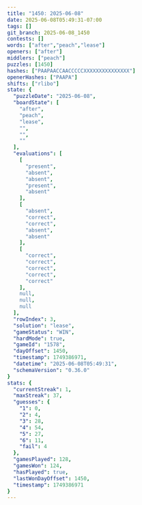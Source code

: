 ```yaml
---
title: "1450: 2025-06-08"
date: 2025-06-08T05:49:31-07:00
tags: []
git_branch: 2025-06-08_1450
contests: []
words: ["after","peach","lease"]
openers: ["after"]
middlers: ["peach"]
puzzles: [1450]
hashes: ["PAAPAACCAACCCCCXXXXXXXXXXXXXXX"]
openerHashes: ["PAAPA"]
shifts: ["rlibo"]
state: {
  "puzzleDate": "2025-06-08",
  "boardState": [
    "after",
    "peach",
    "lease",
    "",
    "",
    ""
  ],
  "evaluations": [
    [
      "present",
      "absent",
      "absent",
      "present",
      "absent"
    ],
    [
      "absent",
      "correct",
      "correct",
      "absent",
      "absent"
    ],
    [
      "correct",
      "correct",
      "correct",
      "correct",
      "correct"
    ],
    null,
    null,
    null
  ],
  "rowIndex": 3,
  "solution": "lease",
  "gameStatus": "WIN",
  "hardMode": true,
  "gameId": "1578",
  "dayOffset": 1450,
  "timestamp": 1749386971,
  "datetime": "2025-06-08T05:49:31",
  "schemaVersion": "0.36.0"
}
stats: {
  "currentStreak": 1,
  "maxStreak": 37,
  "guesses": {
    "1": 0,
    "2": 4,
    "3": 28,
    "4": 54,
    "5": 27,
    "6": 11,
    "fail": 4
  },
  "gamesPlayed": 128,
  "gamesWon": 124,
  "hasPlayed": true,
  "lastWonDayOffset": 1450,
  "timestamp": 1749386971
}
---
```

<!-- more -->
